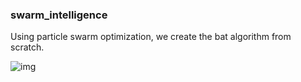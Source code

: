 ### swarm_intelligence
Using particle swarm optimization, we create the bat algorithm from scratch.

![img](https://github.com/ntigkaris/swarm_intelligence/assets/87975862/498542a0-7c38-4624-8e8a-3e523309a1b3)
